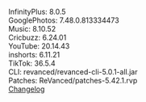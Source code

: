 InfinityPlus: 8.0.5  
GooglePhotos: 7.48.0.813334473  
Music: 8.10.52  
Cricbuzz: 6.24.01  
YouTube: 20.14.43  
inshorts: 6.11.21  
TikTok: 36.5.4  
CLI: revanced/revanced-cli-5.0.1-all.jar  
Patches: ReVanced/patches-5.42.1.rvp  
[Changelog](https://github.com/ReVanced/revanced-patches/releases/tag/v5.42.1)  
